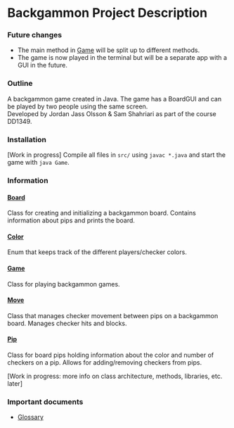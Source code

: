 # Backgammon Project Description

### Future changes

- The main method in [Game](src/Game.java) will be split up to different methods.
- The game is now played in the terminal but will be a separate app with a GUI in the future.

### Outline

A backgammon game created in Java. The game has a BoardGUI and can be played by two people using the same screen.   
Developed by Jordan Jass Olsson & Sam Shahriari as part of the course DD1349.

### Installation

[Work in progress] Compile all files in `src/` using `javac *.java` and start the game with `java Game`.

### Information

#### [Board](src/Board.java)

Class for creating and initializing a backgammon board. Contains information about pips and prints the board.

#### [Color](src/Color.java)

Enum that keeps track of the different players/checker colors.

#### [Game](src/Game.java)

Class for playing backgammon games.

#### [Move](src/Move.java)

Class that manages checker movement between pips on a backgammon board. Manages checker hits and blocks.

#### [Pip](src/Pip.java)

Class for board pips holding information about the color and number of checkers on a pip. Allows for adding/removing 
checkers from pips.


[Work in progress: more info on class architecture, methods, libraries, etc. later]

### Important documents

- [Glossary](docs/Glossary.md)
